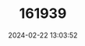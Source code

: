 ---
title: "161939"
category: "Crocus etruscus"
draft: false
date: 2024-02-22 13:03:52
languages:
  Italian: ["Zafferano Etrusco"]
---